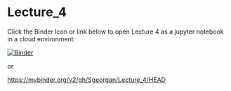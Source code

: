# Lecture_4

Click the Binder Icon or link below to open Lecture 4 as a jupyter notebook in a cloud environment.

[![Binder](https://mybinder.org/badge_logo.svg)](https://mybinder.org/v2/gh/Sgeorgan/Lecture_4/HEAD)

or 

https://mybinder.org/v2/gh/Sgeorgan/Lecture_4/HEAD
